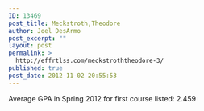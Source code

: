 ```yaml
---
ID: 13469
post_title: Meckstroth,Theodore
author: Joel DesArmo
post_excerpt: ""
layout: post
permalink: >
  http://effrtlss.com/meckstroththeodore-3/
published: true
post_date: 2012-11-02 20:55:53
---
```

<p>Average GPA in Spring 2012 for first course listed: 2.459</p>